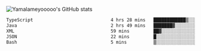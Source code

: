 ![Yamalameyooooo's GitHub stats](https://github-readme-stats.vercel.app/api?username=yamalameyooooo&theme=transparent&show_icons=true\&show=reviews,discussions_started,discussions_answered,prs_merged,prs_merged_percentage)

<!--START_SECTION:waka-->

```txt
TypeScript                             4 hrs 28 mins   ████████████▒░░░░░░░░░░░░   49.31 %
Java                                   2 hrs 49 mins   ███████▓░░░░░░░░░░░░░░░░░   31.10 %
XML                                    59 mins         ██▓░░░░░░░░░░░░░░░░░░░░░░   10.95 %
JSON                                   22 mins         █░░░░░░░░░░░░░░░░░░░░░░░░   04.07 %
Bash                                   5 mins          ▒░░░░░░░░░░░░░░░░░░░░░░░░   01.05 %
```

<!--END_SECTION:waka-->

